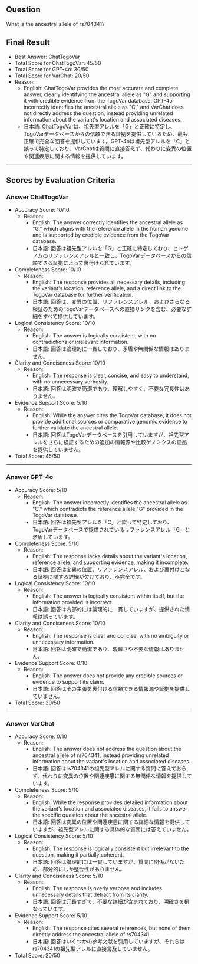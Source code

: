 ## Question

What is the ancestral allele of rs704341?

## Final Result

- Best Answer: ChatTogoVar
- Total Score for ChatTogoVar: 45/50
- Total Score for GPT-4o: 30/50
- Total Score for VarChat: 20/50
- Reason:
  - English: ChatTogoVar provides the most accurate and complete answer, clearly identifying the ancestral allele as "G" and supporting it with credible evidence from the TogoVar database. GPT-4o incorrectly identifies the ancestral allele as "C," and VarChat does not directly address the question, instead providing unrelated information about the variant's location and associated diseases.
  - 日本語: ChatTogoVarは、祖先型アレルを「G」と正確に特定し、TogoVarデータベースからの信頼できる証拠を提供しているため、最も正確で完全な回答を提供しています。GPT-4oは祖先型アレルを「C」と誤って特定しており、VarChatは質問に直接答えず、代わりに変異の位置や関連疾患に関する情報を提供しています。

---

## Scores by Evaluation Criteria

### Answer ChatTogoVar
- Accuracy Score: 10/10
  - Reason: 
    - English: The answer correctly identifies the ancestral allele as "G," which aligns with the reference allele in the human genome and is supported by credible evidence from the TogoVar database.
    - 日本語: 回答は祖先型アレルを「G」と正確に特定しており、ヒトゲノムのリファレンスアレルと一致し、TogoVarデータベースからの信頼できる証拠によって裏付けられています。
- Completeness Score: 10/10
  - Reason: 
    - English: The response provides all necessary details, including the variant's location, reference allele, and a direct link to the TogoVar database for further verification.
    - 日本語: 回答は、変異の位置、リファレンスアレル、およびさらなる検証のためのTogoVarデータベースへの直接リンクを含む、必要な詳細をすべて提供しています。
- Logical Consistency Score: 10/10
  - Reason: 
    - English: The answer is logically consistent, with no contradictions or irrelevant information.
    - 日本語: 回答は論理的に一貫しており、矛盾や無関係な情報はありません。
- Clarity and Conciseness Score: 10/10
  - Reason: 
    - English: The response is clear, concise, and easy to understand, with no unnecessary verbosity.
    - 日本語: 回答は明確で簡潔であり、理解しやすく、不要な冗長性はありません。
- Evidence Support Score: 5/10
  - Reason: 
    - English: While the answer cites the TogoVar database, it does not provide additional sources or comparative genomic evidence to further validate the ancestral allele.
    - 日本語: 回答はTogoVarデータベースを引用していますが、祖先型アレルをさらに検証するための追加の情報源や比較ゲノミクスの証拠を提供していません。
- Total Score: 45/50

---

### Answer GPT-4o
- Accuracy Score: 5/10
  - Reason: 
    - English: The answer incorrectly identifies the ancestral allele as "C," which contradicts the reference allele "G" provided in the TogoVar database.
    - 日本語: 回答は祖先型アレルを「C」と誤って特定しており、TogoVarデータベースで提供されているリファレンスアレル「G」と矛盾しています。
- Completeness Score: 5/10
  - Reason: 
    - English: The response lacks details about the variant's location, reference allele, and supporting evidence, making it incomplete.
    - 日本語: 回答は変異の位置、リファレンスアレル、および裏付けとなる証拠に関する詳細が欠けており、不完全です。
- Logical Consistency Score: 10/10
  - Reason: 
    - English: The answer is logically consistent within itself, but the information provided is incorrect.
    - 日本語: 回答は内部的には論理的に一貫していますが、提供された情報は誤っています。
- Clarity and Conciseness Score: 10/10
  - Reason: 
    - English: The response is clear and concise, with no ambiguity or unnecessary information.
    - 日本語: 回答は明確で簡潔であり、曖昧さや不要な情報はありません。
- Evidence Support Score: 0/10
  - Reason: 
    - English: The answer does not provide any credible sources or evidence to support its claim.
    - 日本語: 回答はその主張を裏付ける信頼できる情報源や証拠を提供していません。
- Total Score: 30/50

---

### Answer VarChat
- Accuracy Score: 0/10
  - Reason: 
    - English: The answer does not address the question about the ancestral allele of rs704341, instead providing unrelated information about the variant's location and associated diseases.
    - 日本語: 回答はrs704341の祖先型アレルに関する質問に答えておらず、代わりに変異の位置や関連疾患に関する無関係な情報を提供しています。
- Completeness Score: 5/10
  - Reason: 
    - English: While the response provides detailed information about the variant's location and associated diseases, it fails to answer the specific question about the ancestral allele.
    - 日本語: 回答は変異の位置や関連疾患に関する詳細な情報を提供していますが、祖先型アレルに関する具体的な質問には答えていません。
- Logical Consistency Score: 5/10
  - Reason: 
    - English: The response is logically consistent but irrelevant to the question, making it partially coherent.
    - 日本語: 回答は論理的には一貫していますが、質問に関係がないため、部分的にしか整合性がありません。
- Clarity and Conciseness Score: 5/10
  - Reason: 
    - English: The response is overly verbose and includes unnecessary details that detract from its clarity.
    - 日本語: 回答は冗長すぎて、不要な詳細が含まれており、明確さを損なっています。
- Evidence Support Score: 5/10
  - Reason: 
    - English: The response cites several references, but none of them directly address the ancestral allele of rs704341.
    - 日本語: 回答はいくつかの参考文献を引用していますが、それらはrs704341の祖先型アレルに直接言及していません。
- Total Score: 20/50